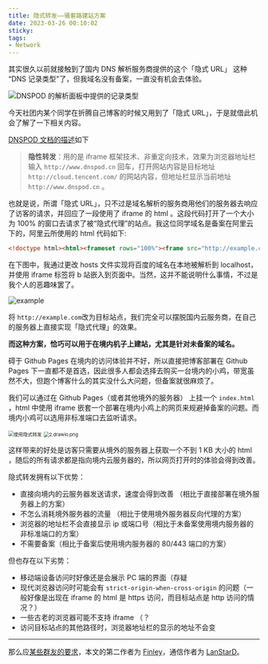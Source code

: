 ```yaml
---
title: 隐式转发——骚套路建站方案
date: 2023-03-26 00:10:02
sticky:
tags:
- Network
---
```


其实很久以前就接触到了国内 DNS 解析服务商提供的这个「隐式 URL」 这种 “DNS 记录类型”了，但我域名没有备案，一直没有机会去体验。

![DNSPOD 的解析面板中提供的记录类型](https://static.031130.xyz/uploads/2024/08/12/641f1e2cd8809.webp)

今天社团内某个同学在折腾自己博客的时候又用到了「隐式 URL」，于是就借此机会了解了一下相关内容。

[DNSPOD 文档的描述](https://docs.dnspod.cn/dns/help-redirect-url/)如下

> **隐性转发**：用的是 iframe 框架技术、非重定向技术，效果为浏览器地址栏输入 `http://www.dnspod.cn` 回车，打开网站内容是目标地址 `http://cloud.tencent.com/` 的网站内容，但地址栏显示当前地址 `http://www.dnspod.cn` 。

也就是说，所谓「隐式 URL」，只不过是域名解析的服务商用他们的服务器去响应了访客的请求，并回应了一段使用了 iframe 的 html 。这段代码打开了一个大小为 100% 的窗口去请求了被“隐式代理”的站点。我这位同学域名是备案在阿里云下的，阿里云所使用的 html 代码如下:

```html
<!doctype html><html><frameset rows="100%"><frame src="http://example.com"><noframes><a href="http://example.com">Click here</a></noframes></frameset></html>
```

在下图中，我通过更改 hosts 文件实现将百度的域名在本地被解析到 localhost，并使用 iframe 标签将 b 站嵌入到页面中。当然，这并不能说明什么事情，不过是我个人的恶趣味罢了。

![example](https://static.031130.xyz/uploads/2024/08/12/641f2272ab7fb.webp)

将 `http://example.com`改为目标站点，我们完全可以摆脱国内云服务商，在自己的服务器上直接实现「隐式代理」的效果。

**而这种方案，恰巧可以用于在境内机子上建站，尤其是针对未备案的域名。**

碍于 Github Pages 在境内的访问体验并不好，所以直接把博客部署在 Github Pages 下一直都不是首选，因此很多人都会选择去购买一台境内的小鸡，带宽虽然不大，但跑个博客什么的其实没什么大问题，但备案就很麻烦了。

我们可以通过在 Github Pages（或者其他境外的服务器） 上挂一个 `index.html` ，html 中使用 iframe 嵌套一个部署在境内小鸡上的网页来规避掉备案的问题。而境内小鸡可以选用非标准端口去监听请求。

<img src="https://static.031130.xyz/uploads/2024/08/12/642014b05bb43.webp" alt="使用隐式转发" style="zoom:67%;" />

<img src="https://static.031130.xyz/uploads/2024/08/12/642014519ce2a.webp" alt="2.drawio.png" style="zoom:67%;" />

这样带来的好处是访客只需要从境外的服务器上获取一个不到 1 KB 大小的 html ，随后的所有请求都是指向境内云服务器的，所以网页打开时的体验会得到改善。

隐式转发拥有以下优势：

- 直接向境内的云服务器发送请求，速度会得到改善 （相比于直接部署在境外服务器上的方案）
- 不怎么消耗境外服务器的流量 （相比于使用境外服务器反向代理的方案）
- 浏览器的地址栏不会直接显示 ip 或端口号（相比于未备案使用境内服务器的非标准端口的方案）
- 不需要备案（相比于备案后使用境内服务器的 80/443 端口的方案）

但也存在以下劣势：

- 移动端设备访问时好像还是会展示 PC 端的界面（存疑
- 现代浏览器访问时可能会有 `strict-origin-when-cross-origin` 的问题（一般好像是出现在 iframe 的 html 是 https 访问，而目标站点是 http 访问的情况？）
- 一些古老的浏览器可能不支持 iframe （？
- 访问目标站点的其他路径时，浏览器地址栏的显示的地址不会变

***

那么应[某些群友的要求](https://static.031130.xyz/uploads/2024/08/12/64201607999e3.webp)，本文的第二作者为 [Finley](https://blog.f1nley.xyz)，通信作者为 [LanStarD](https://blog.chordvers.com/)。

